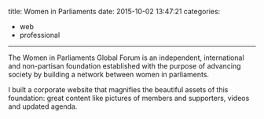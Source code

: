title: Women in Parliaments
date: 2015-10-02 13:47:21
categories:
- web
- professional
---

The Women in Parliaments Global Forum is an independent, international and
non-partisan foundation established with the purpose of advancing society by
building a network between women in parliaments.

I built a corporate website that magnifies the beautiful assets of this
foundation: great content like pictures of members and supporters, videos and
updated agenda.
